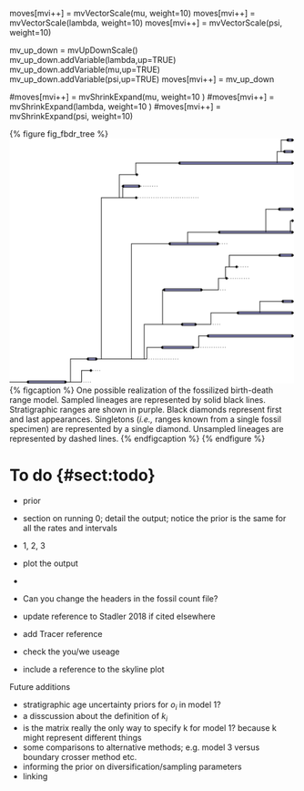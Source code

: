 moves[mvi++] = mvVectorScale(mu, weight=10)
moves[mvi++] = mvVectorScale(lambda, weight=10)
moves[mvi++] = mvVectorScale(psi, weight=10)

mv_up_down = mvUpDownScale()
mv_up_down.addVariable(lambda,up=TRUE)
mv_up_down.addVariable(mu,up=TRUE)
mv_up_down.addVariable(psi,up=TRUE)
moves[mvi++] = mv_up_down

#moves[mvi++] = mvShrinkExpand(mu, weight=10 )
#moves[mvi++] = mvShrinkExpand(lambda, weight=10 )
#moves[mvi++] = mvShrinkExpand(psi, weight=10)


{% figure fig_fbdr_tree %}
<img src="figures/rangeplot.png" width="500" />
{% figcaption %} 
One possible realization of the fossilized birth-death range model.
Sampled lineages are represented by solid black lines.
Stratigraphic ranges are shown in purple. Black diamonds represent first and last appearances.
Singletons (*i.e.,* ranges known from a single fossil specimen) are represented by a single diamond.
Unsampled lineages are represented by dashed lines.
{% endfigcaption %}
{% endfigure %}


To do {#sect:todo}
========

- prior
- section on running 0; detail the output; notice the prior is the same for all the rates and intervals
- 1, 2, 3
- plot the output
- 
- Can you change the headers in the fossil count file?

- update reference to Stadler 2018 if cited elsewhere
- add Tracer reference
- check the you/we useage
- include a reference to the skyline plot

Future additions 

- stratigraphic age uncertainty priors for $o_i$ in model 1?
- a disscussion about the definition of $k_i$
- is the matrix really the only way to specify k for model 1? because k might represent different things
- some comparisons to alternative methods; e.g. model 3 versus boundary crosser method etc.
- informing the prior on diversification/sampling parameters
- linking 
